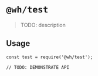 # `@wh/test`

> TODO: description

## Usage

```
const test = require('@wh/test');

// TODO: DEMONSTRATE API
```

